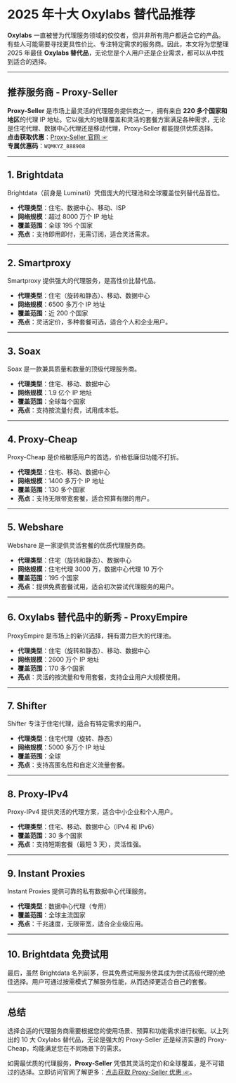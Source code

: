 # 2025 年十大 Oxylabs 替代品推荐

**Oxylabs** 一直被誉为代理服务领域的佼佼者，但并非所有用户都适合它的产品。有些人可能需要寻找更具性价比、专注特定需求的服务商。因此，本文将为您整理 2025 年最佳 **Oxylabs 替代品**，无论您是个人用户还是企业需求，都可以从中找到适合的选择。

---

## 推荐服务商 - Proxy-Seller

**Proxy-Seller** 是市场上最灵活的代理服务提供商之一，拥有来自 **220 多个国家和地区**的代理 IP 地址。它以强大的地理覆盖和灵活的套餐方案满足各种需求，无论是住宅代理、数据中心代理还是移动代理，Proxy-Seller 都能提供优质选择。  
**点击获取优惠**：[Proxy-Seller 官网 ☞](https://bit.ly/proxy-seller-coupon)  
**专属优惠码**：`WQMKYZ_888908`

---

## 1. Brightdata

Brightdata（前身是 Luminati）凭借庞大的代理池和全球覆盖位列替代品首位。  
- **代理类型**：住宅、数据中心、移动、ISP  
- **网络规模**：超过 8000 万个 IP 地址  
- **覆盖范围**：全球 195 个国家  
- **亮点**：支持即用即付，无需订阅，适合灵活需求。

---

## 2. Smartproxy

Smartproxy 提供强大的代理服务，是高性价比替代品。  
- **代理类型**：住宅（旋转和静态）、移动、数据中心  
- **网络规模**：6500 多万个 IP 地址  
- **覆盖范围**：近 200 个国家  
- **亮点**：灵活定价，多种套餐可选，适合个人和企业用户。

---

## 3. Soax

Soax 是一款兼具质量和数量的顶级代理服务商。  
- **代理类型**：住宅、移动、数据中心  
- **网络规模**：1.9 亿个 IP 地址  
- **覆盖范围**：全球每个国家  
- **亮点**：支持按流量付费，试用成本低。

---

## 4. Proxy-Cheap

Proxy-Cheap 是价格敏感用户的首选，价格低廉但功能不打折。  
- **代理类型**：住宅、移动、数据中心  
- **网络规模**：1400 多万个 IP 地址  
- **覆盖范围**：130 多个国家  
- **亮点**：支持无限带宽套餐，适合预算有限的用户。

---

## 5. Webshare

Webshare 是一家提供灵活套餐的优质代理服务商。  
- **代理类型**：住宅（旋转和静态）、数据中心  
- **网络规模**：住宅代理 3000 万，数据中心代理 10 万个  
- **覆盖范围**：195 个国家  
- **亮点**：提供免费套餐试用，适合初次尝试代理服务的用户。

---

## 6. Oxylabs 替代品中的新秀 - ProxyEmpire

ProxyEmpire 是市场上的新兴选择，拥有潜力巨大的代理池。  
- **代理类型**：住宅（旋转和静态）、移动、数据中心  
- **网络规模**：2600 万个 IP 地址  
- **覆盖范围**：170 多个国家  
- **亮点**：灵活的按流量和专用套餐，支持企业用户大规模使用。

---

## 7. Shifter

Shifter 专注于住宅代理，适合有特定需求的用户。  
- **代理类型**：住宅代理（旋转、静态）  
- **网络规模**：5000 多万个 IP 地址  
- **覆盖范围**：全球  
- **亮点**：支持高匿名性和自定义流量套餐。

---

## 8. Proxy-IPv4

Proxy-IPv4 提供灵活的代理方案，适合中小企业和个人用户。  
- **代理类型**：住宅、移动、数据中心（IPv4 和 IPv6）  
- **覆盖范围**：30 多个国家  
- **亮点**：支持短期套餐（最短 3 天），灵活性强。

---

## 9. Instant Proxies

Instant Proxies 提供可靠的私有数据中心代理服务。  
- **代理类型**：数据中心代理（专用）  
- **覆盖范围**：全球主流国家  
- **亮点**：千兆速度，无限带宽，适合企业级应用。

---

## 10. Brightdata 免费试用

最后，虽然 Brightdata 名列前茅，但其免费试用服务使其成为尝试高级代理的绝佳选择。用户可通过按需模式了解服务性能，从而选择更适合自己的套餐。

---

## 总结

选择合适的代理服务商需要根据您的使用场景、预算和功能需求进行权衡。以上列出的 10 大 Oxylabs 替代品，无论是强大的 Proxy-Seller 还是经济实惠的 Proxy-Cheap，均能满足您在不同场景下的需求。

如需最优质的代理服务，**Proxy-Seller** 凭借其灵活的定价和全球覆盖，是不可错过的选择。立即访问官网了解更多：[点击获取 Proxy-Seller 优惠 ☞](https://bit.ly/proxy-seller-coupon)。

